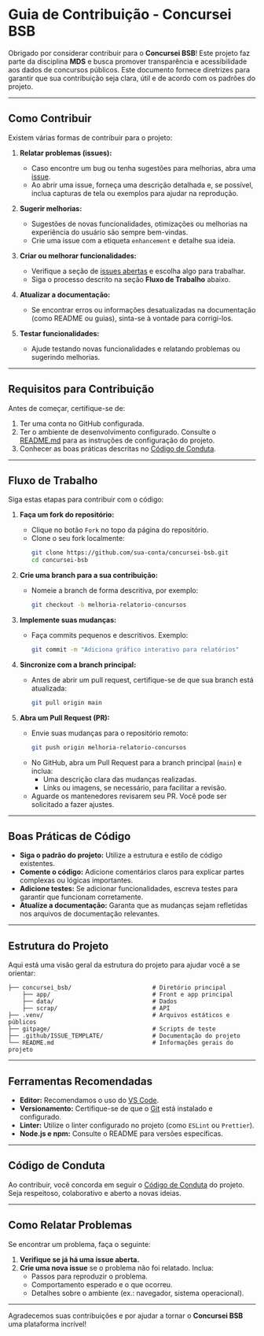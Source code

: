 # Guia de Contribuição - Concursei BSB

Obrigado por considerar contribuir para o **Concursei BSB**! Este projeto faz parte da disciplina **MDS** e busca promover transparência e acessibilidade aos dados de concursos públicos. Este documento fornece diretrizes para garantir que sua contribuição seja clara, útil e de acordo com os padrões do projeto.

---

## Como Contribuir

Existem várias formas de contribuir para o projeto:

1. **Relatar problemas (issues):**
   - Caso encontre um bug ou tenha sugestões para melhorias, abra uma [issue](https://github.com/seu-repositorio/issues). 
   - Ao abrir uma issue, forneça uma descrição detalhada e, se possível, inclua capturas de tela ou exemplos para ajudar na reprodução.

2. **Sugerir melhorias:**
   - Sugestões de novas funcionalidades, otimizações ou melhorias na experiência do usuário são sempre bem-vindas.
   - Crie uma issue com a etiqueta `enhancement` e detalhe sua ideia.

3. **Criar ou melhorar funcionalidades:**
   - Verifique a seção de [issues abertas](https://github.com/seu-repositorio/issues) e escolha algo para trabalhar.
   - Siga o processo descrito na seção **Fluxo de Trabalho** abaixo.

4. **Atualizar a documentação:**
   - Se encontrar erros ou informações desatualizadas na documentação (como README ou guias), sinta-se à vontade para corrigi-los.

5. **Testar funcionalidades:**
   - Ajude testando novas funcionalidades e relatando problemas ou sugerindo melhorias.

---

## Requisitos para Contribuição

Antes de começar, certifique-se de:

1. Ter uma conta no GitHub configurada.
2. Ter o ambiente de desenvolvimento configurado. Consulte o [README.md](README.md) para as instruções de configuração do projeto.
3. Conhecer as boas práticas descritas no [Código de Conduta](CODE_OF_CONDUCT.md).

---

## Fluxo de Trabalho

Siga estas etapas para contribuir com o código:

1. **Faça um fork do repositório:**
   - Clique no botão `Fork` no topo da página do repositório.
   - Clone o seu fork localmente:
     ```bash
     git clone https://github.com/sua-conta/concursei-bsb.git
     cd concursei-bsb
     ```

2. **Crie uma branch para a sua contribuição:**
   - Nomeie a branch de forma descritiva, por exemplo:
     ```bash
     git checkout -b melhoria-relatorio-concursos
     ```

3. **Implemente suas mudanças:**
   - Faça commits pequenos e descritivos. Exemplo:
     ```bash
     git commit -m "Adiciona gráfico interativo para relatórios"
     ```

4. **Sincronize com a branch principal:**
   - Antes de abrir um pull request, certifique-se de que sua branch está atualizada:
     ```bash
     git pull origin main
     ```

5. **Abra um Pull Request (PR):**
   - Envie suas mudanças para o repositório remoto:
     ```bash
     git push origin melhoria-relatorio-concursos
     ```
   - No GitHub, abra um Pull Request para a branch principal (`main`) e inclua:
     - Uma descrição clara das mudanças realizadas.
     - Links ou imagens, se necessário, para facilitar a revisão.
   - Aguarde os mantenedores revisarem seu PR. Você pode ser solicitado a fazer ajustes.

---

## Boas Práticas de Código

- **Siga o padrão do projeto:** Utilize a estrutura e estilo de código existentes.
- **Comente o código:** Adicione comentários claros para explicar partes complexas ou lógicas importantes.
- **Adicione testes:** Se adicionar funcionalidades, escreva testes para garantir que funcionam corretamente.
- **Atualize a documentação:** Garanta que as mudanças sejam refletidas nos arquivos de documentação relevantes.

---

## Estrutura do Projeto

Aqui está uma visão geral da estrutura do projeto para ajudar você a se orientar:
```
├── concursei_bsb/                       # Diretório principal
    ├── app/                             # Front e app principal
    ├── data/                            # Dados
    ├── scrap/                           # API
├── .venv/                               # Arquivos estáticos e públicos
├── gitpage/                             # Scripts de teste
├── .github/ISSUE_TEMPLATE/              # Documentação do projeto
└── README.md                            # Informações gerais do projeto
```
---

## Ferramentas Recomendadas

- **Editor:** Recomendamos o uso do [VS Code](https://code.visualstudio.com/).
- **Versionamento:** Certifique-se de que o [Git](https://git-scm.com/) está instalado e configurado.
- **Linter:** Utilize o linter configurado no projeto (como `ESLint` ou `Prettier`).
- **Node.js e npm:** Consulte o README para versões específicas.

---

## Código de Conduta

Ao contribuir, você concorda em seguir o [Código de Conduta](CODE_OF_CONDUCT.md) do projeto. Seja respeitoso, colaborativo e aberto a novas ideias.

---

## Como Relatar Problemas

Se encontrar um problema, faça o seguinte:

1. **Verifique se já há uma issue aberta.**
2. **Crie uma nova issue** se o problema não foi relatado. Inclua:
   - Passos para reproduzir o problema.
   - Comportamento esperado e o que ocorreu.
   - Detalhes sobre o ambiente (ex.: navegador, sistema operacional).

---

Agradecemos suas contribuições e por ajudar a tornar o **Concursei BSB** uma plataforma incrível!
